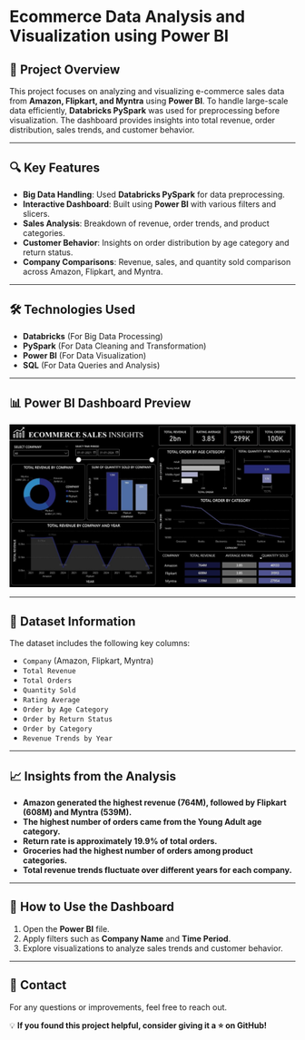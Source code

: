 # Ecommerce Data Analysis and Visualization using Power BI

## 📌 Project Overview
This project focuses on analyzing and visualizing e-commerce sales data from **Amazon, Flipkart, and Myntra** using **Power BI**. To handle large-scale data efficiently, **Databricks PySpark** was used for preprocessing before visualization. The dashboard provides insights into total revenue, order distribution, sales trends, and customer behavior.

---

## 🔍 Key Features
- **Big Data Handling**: Used **Databricks PySpark** for data preprocessing.
- **Interactive Dashboard**: Built using **Power BI** with various filters and slicers.
- **Sales Analysis**: Breakdown of revenue, order trends, and product categories.
- **Customer Behavior**: Insights on order distribution by age category and return status.
- **Company Comparisons**: Revenue, sales, and quantity sold comparison across Amazon, Flipkart, and Myntra.

---

## 🛠️ Technologies Used
- **Databricks** (For Big Data Processing)
- **PySpark** (For Data Cleaning and Transformation)
- **Power BI** (For Data Visualization)
- **SQL** (For Data Queries and Analysis)

---

## 📊 Power BI Dashboard Preview
![Ecommerce Power BI Dashboard](Power%20BI%20Dashboard.jpg)

---

## 📁 Dataset Information
The dataset includes the following key columns:
- `Company` (Amazon, Flipkart, Myntra)
- `Total Revenue`
- `Total Orders`
- `Quantity Sold`
- `Rating Average`
- `Order by Age Category`
- `Order by Return Status`
- `Order by Category`
- `Revenue Trends by Year`

---

## 📈 Insights from the Analysis
- **Amazon generated the highest revenue (764M), followed by Flipkart (608M) and Myntra (539M).**
- **The highest number of orders came from the Young Adult age category.**
- **Return rate is approximately 19.9% of total orders.**
- **Groceries had the highest number of orders among product categories.**
- **Total revenue trends fluctuate over different years for each company.**

---

## 🚀 How to Use the Dashboard
1. Open the **Power BI** file.
2. Apply filters such as **Company Name** and **Time Period**.
3. Explore visualizations to analyze sales trends and customer behavior.

---

## 📧 Contact
For any questions or improvements, feel free to reach out.

💡 **If you found this project helpful, consider giving it a ⭐ on GitHub!**

